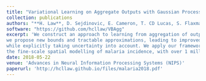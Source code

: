 ```yaml
---
title: "Variational Learning on Aggregate Outputs with Gaussian Processes"
collection: publications
authors: "**H. Law**, D. Sejdinovic, E. Cameron, T. CD Lucas, S. Flaxman, K. Battle, K. Fukumizu"
software: "https://github.com/hcllaw/VBAgg"
excerpt: 'We construct an approach to learning from aggregation of outputs based on variational learning with Gaussian processes. In particular, 
we propose new bounds and tractable approximations, leading to improved prediction accuracy and scalability to large datasets, 
while explicitly taking uncertainty into account. We apply our framework to a challenging and important problem, 
the fine-scale spatial modelling of malaria incidence, with over 1 million observations.'
date: 2018-05-22
venue: 'Advances in Neural Information Processing Systems (NIPS)'
paperurl: 'http://hcllaw.github.io/files/malaria2018.pdf'
---
```

